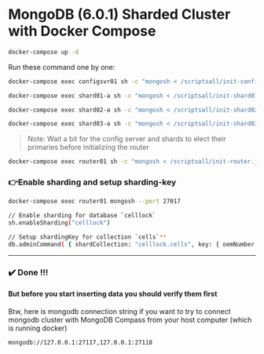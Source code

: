 MongoDB (6.0.1) Sharded Cluster with Docker Compose
=========================================

```bash
docker-compose up -d
```
Run these command one by one:

```bash
docker-compose exec configsvr01 sh -c "mongosh < /scriptsall/init-configserver.js"
```

```bash
docker-compose exec shard01-a sh -c "mongosh < /scriptsall/init-shard01.js"
```
```bash
docker-compose exec shard02-a sh -c "mongosh < /scriptsall/init-shard02.js"
```
```bash
docker-compose exec shard03-a sh -c "mongosh < /scriptsall/init-shard03.js"
```

>Note: Wait a bit for the config server and shards to elect their primaries before initializing the router

```bash
docker-compose exec router01 sh -c "mongosh < /scriptsall/init-router.js"
```

### 👉Enable sharding and setup sharding-key 
```bash
docker-compose exec router01 mongosh --port 27017

// Enable sharding for database `celllock`
sh.enableSharding("celllock")

// Setup shardingKey for collection `cells`**
db.adminCommand( { shardCollection: "celllock.cells", key: { oemNumber: "hashed", zipCode: 1, supplierId: 1 } } )

```
---
### ✔️ Done !!!
#### But before you start inserting data you should verify them first

Btw, here is mongodb connection string if you want to try to connect mongodb cluster with MongoDB Compass from your host computer (which is running docker)

```
mongodb://127.0.0.1:27117,127.0.0.1:27118
```
